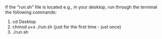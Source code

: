 If the "run.sh" file is located e.g., in your desktop, run through the terminal the following commands:
1. cd Desktop
2. chmod u+x ./run.sh 	(just for the first time - just once)
3. ./run.sh
